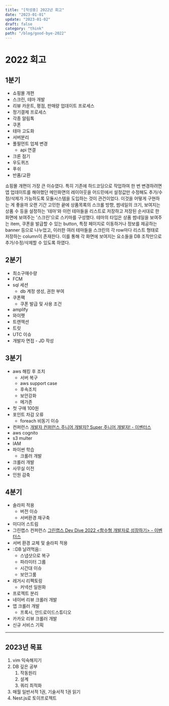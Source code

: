 ```yaml
---
title: "[작성중] 2022년 회고"
date: "2023-01-01"
update: "2023-01-02"
draft: false
category: "think"
path: "/blog/good-bye-2022"
---
```


# 2022 회고

## 1분기

- 쇼핑몰 개편
- 스크린, 테마 개발
- 리뷰 카운트, 평점, 판매량 업데이트 프로세스
- 정기결제 프로세스
- 각종 알림톡
- 쿠폰
- 테마 고도화
- 서버분리
- 풀필먼트 업체 변경
  - api 연결
- 크론 점기
- 우도퀴즈
- 푸쉬
- 반품/교환

쇼핑몰 개편이 가장 큰 이슈였다. 특히 기존에 하드코딩으로 작업하여 한 번 변경하려면 앱 업데이트를 해야했던 메인화면의 레이아웃을 어드민에서 설정값만 수정해도 추가/수정/삭제가 가능하도록 모듈시스템을 도입하는 것이 관건이었다. 이것을 어떻게 구현하는 게 좋을까 오랜 기간 고민한 끝에 상품목록의 스크롤 방향, 썸네일의 크기, 보여지는 상품 수 등을 설정하는 '테마'와 이런 테마들을 리스트로 저장하고 저장된 순서대로 한 화면에 보여주는 '스크린'으로 스키마를 구성했다. 테마의 타입은 상품 썸네일을 보여주는 item, 쿠폰을 발급할 수 있는 button, 특정 페이지로 이동하거나 정보를 제공하는 banner 등으로 나누었고, 이러한 여러 테마들을 스크린의 각 row마다 리스트 형태로 저장하는 column이 존재한다. 이를 통해 각 화면에 보여지는 요소들을 DB 조작만으로 추가/수정/삭제할 수 있도록 하였다.

## 2분기

- 최소구매수량
- FCM
- sql 세션
  - db 계정 생성, 권한 부여
- 쿠폰팩
  - 쿠폰 발급 및 사용 조건
- amplify
- 와이펫
- 트랜잭션
- 트릿
- UTC 이슈
- 개발자 면접 - JD 작성

## 3분기

- aws 해킹 후 조치
  - 서버 복구
  - aws support case
  - 후속조치
  - 보안강화
  - 메가존
- 첫 구매 100원
- 포인트 차감 오류
  - foreach 비동기 이슈
- 컨퍼런스 [개발자 컨퍼런스 주니어 개발자? Super 주니어 개발자! - 이벤터스](https://event-us.kr/45142)
- aws cognito
- s3 multer
- IAM
- 파이썬 학습
  - 크롤러 개발
- 크롤러 개발
- 사무실 이전
- 인원 감축

## 4분기

- 솔라피 적용
  - 버전 이슈
  - 서버환경 재구축
- 미디어 스트림
- 그린랩스 컨퍼런스 [그린랩스 Dev Dive 2022 <함수형 개발자로 성장하기> - 이벤터스](https://event-us.kr/49634)
- 서버 환경 교체 및 솔라피 적용
- ::DB 날려먹음::
  - 스냅샷으로 복구
  - 파라미터 그룹
  - 시간대 이슈
  - 보안그룸
- 레거시 리펙토링
  - 커넥션 일원화
- 프로젝트 분리
- 네이버 리뷰 크롤러 개발
- 앱 크롤러 개발
  - 프록시, 안드로이드스튜디오
- 카카오 리뷰 크롤러 개발
- 신규 서비스 기획

---

## 2023년 목표

1. vim 익숙해지기
2. DB 깊은 공부
   1. 작동원리
   2. 설계
   3. 쿼리 최적화
3. 매월 일반서적 1권, 기술서적 1권 읽기
4. Nest.js로 토이프로젝트

